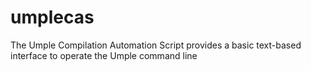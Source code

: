 # umplecas
The Umple Compilation Automation Script provides a basic text-based interface to operate the Umple command line
